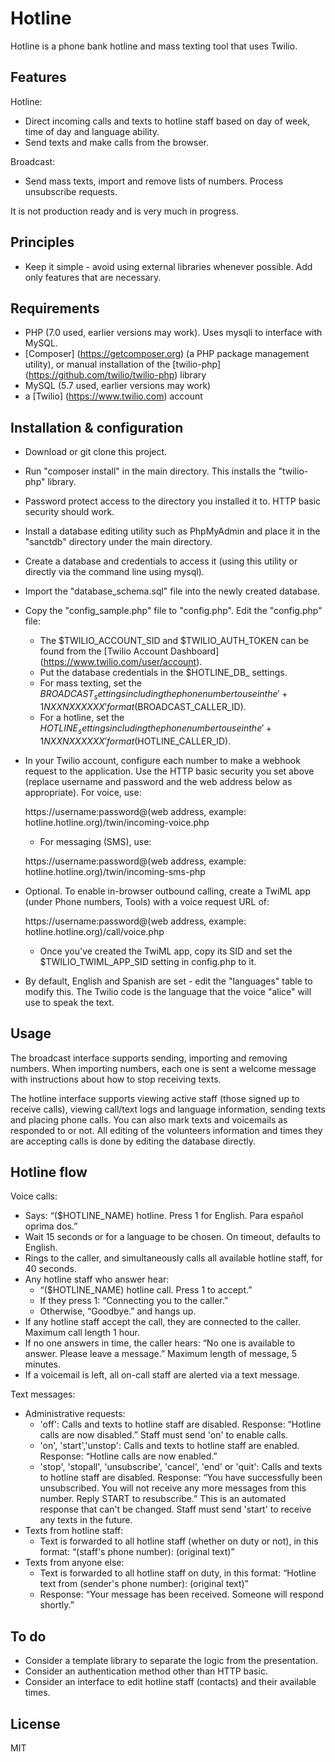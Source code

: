 # Hotline

Hotline is a phone bank hotline and mass texting tool that uses Twilio.

## Features

Hotline:
* Direct incoming calls and texts to hotline staff based on day of week, time of day and language ability.
* Send texts and make calls from the browser.

Broadcast:
* Send mass texts, import and remove lists of numbers.  Process unsubscribe requests.

It is not production ready and is very much in progress.

## Principles

* Keep it simple - avoid using external libraries whenever possible.  Add only features that are necessary.

## Requirements

- PHP (7.0 used, earlier versions may work).  Uses mysqli to interface with MySQL.
- [Composer] (https://getcomposer.org) (a PHP package management utility), or manual installation of the [twilio-php] (https://github.com/twilio/twilio-php) library
- MySQL (5.7 used, earlier versions may work)
- a [Twilio] (https://www.twilio.com) account

## Installation & configuration

* Download or git clone this project.

* Run "composer install" in the main directory.  This installs the "twilio-php" library.

* Password protect access to the directory you installed it to.  HTTP basic security should work.

* Install a database editing utility such as PhpMyAdmin and place it in the "sanctdb" directory under the main directory.

* Create a database and credentials to access it (using this utility or directly via the command line using mysql).

* Import the "database_schema.sql" file into the newly created database.

* Copy the "config_sample.php" file to "config.php".  Edit the "config.php" file:
  * The $TWILIO_ACCOUNT_SID and $TWILIO_AUTH_TOKEN can be found from the [Twilio Account Dashboard] (https://www.twilio.com/user/account).
  * Put the database credentials in the $HOTLINE_DB_ settings.
  * For mass texting, set the $BROADCAST_ settings including the phone number to use in the '+1NXXNXXXXXX' format ($BROADCAST_CALLER_ID).
  * For a hotline, set the $HOTLINE_ settings including the phone number to use in the '+1NXXNXXXXXX' format ($HOTLINE_CALLER_ID).

* In your Twilio account, configure each number to make a webhook request to the application.  Use the HTTP basic security you set above (replace username and password and the web address below as appropriate).  For voice, use:
   
   https://username:password@(web address, example: hotline.hotline.org)/twin/incoming-voice.php
  * For messaging (SMS), use:
  
   https://username:password@(web address, example: hotline.hotline.org)/twin/incoming-sms-php

* Optional.  To enable in-browser outbound calling, create a TwiML app (under Phone numbers, Tools) with a voice request URL of:

   https://username:password@(web address, example: hotline.hotline.org)/call/voice.php
  * Once you've created the TwiML app, copy its SID and set the $TWILIO_TWIML_APP_SID setting in config.php to it.

* By default, English and Spanish are set - edit the "languages" table to modify this.  The Twilio code is the language that the voice "alice" will use to speak the text.

## Usage

The broadcast interface supports sending, importing and removing numbers.  When importing numbers, each one is sent a welcome message with instructions about how to stop receiving texts.

The hotline interface supports viewing active staff (those signed up to receive calls), viewing call/text logs and language information, sending texts and placing phone calls.  You can also mark texts and voicemails as responded to or not.  All editing of the volunteers information and times they are accepting calls is done by editing the database directly.

## Hotline flow

Voice calls:

* Says: “($HOTLINE_NAME) hotline.  Press 1 for English. Para español oprima dos.”
* Wait 15 seconds or for a language to be chosen. On timeout, defaults to English.
* Rings to the caller, and simultaneously calls all available hotline staff, for 40 seconds.
* Any hotline staff who answer hear: 
  * “($HOTLINE_NAME) hotline call.  Press 1 to accept.”
  * If they press 1: “Connecting you to the caller.”
  * Otherwise, “Goodbye.” and hangs up.
* If any hotline staff accept the call, they are connected to the caller.  Maximum call length 1 hour.
* If no one answers in time, the caller hears: “No one is available to answer.  Please leave a message.”  Maximum length of message, 5 minutes.
* If a voicemail is left, all on-call staff are alerted via a text message.

Text messages:

* Administrative requests:
  * 'off': Calls and texts to hotline staff are disabled.  Response: “Hotline calls are now disabled.” Staff must send 'on' to enable calls.
  * 'on', 'start','unstop': Calls and texts to hotline staff are enabled.  Response: “Hotline calls are now enabled.”
  * 'stop', 'stopall', 'unsubscribe', 'cancel', 'end' or 'quit': Calls and texts to hotline staff are disabled.  Response: “You have successfully been unsubscribed. You will not receive any more messages from this number. Reply START to resubscribe.” This is an automated response that can't be changed.  Staff must send 'start' to receive any texts in the future.
* Texts from hotline staff:
  * Text is forwarded to all hotline staff (whether on duty or not), in this format: “(staff's phone number): (original text)”
* Texts from anyone else:
  * Text is forwarded to all hotline staff on duty, in this format: “Hotline text from (sender's phone number): (original text)”
  * Response: “Your message has been received.  Someone will respond shortly.”

## To do

* Consider a template library to separate the logic from the presentation.
* Consider an authentication method other than HTTP basic.
* Consider an interface to edit hotline staff (contacts) and their available times.

## License

MIT
